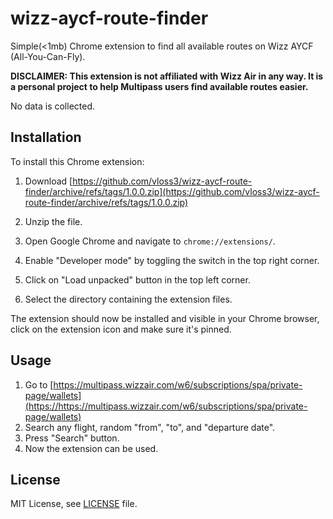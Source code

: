 # wizz-aycf-route-finder

Simple(<1mb) Chrome extension to find all available routes on Wizz AYCF (All-You-Can-Fly).

**DISCLAIMER: This extension is not affiliated with Wizz Air in any way. It is a personal project to help Multipass users find available routes easier.**

No data is collected.

## Installation

To install this Chrome extension:

1. Download [https://github.com/vloss3/wizz-aycf-route-finder/archive/refs/tags/1.0.0.zip](https://github.com/vloss3/wizz-aycf-route-finder/archive/refs/tags/1.0.0.zip)

2. Unzip the file.

3. Open Google Chrome and navigate to `chrome://extensions/`.
3. Enable "Developer mode" by toggling the switch in the top right corner.
4. Click on "Load unpacked" button in the top left corner.
5. Select the directory containing the extension files.

The extension should now be installed and visible in your Chrome browser, click on the extension icon and make sure it's pinned.

## Usage

1. Go to [https://multipass.wizzair.com/w6/subscriptions/spa/private-page/wallets](https://https://multipass.wizzair.com/w6/subscriptions/spa/private-page/wallets)
2. Search any flight, random "from", "to", and "departure date".
3. Press "Search" button.
4. Now the extension can be used.

## License

MIT License, see [LICENSE](LICENSE) file.